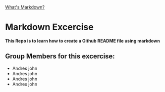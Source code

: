 [What's Markdown?](markdown.md)

# Markdown Excercise

**This Repo is to learn how to create a Github README file using markdown**

## Group Members for this excercise:

- Andres john
- Andres john
- Andres john
- Andres john

